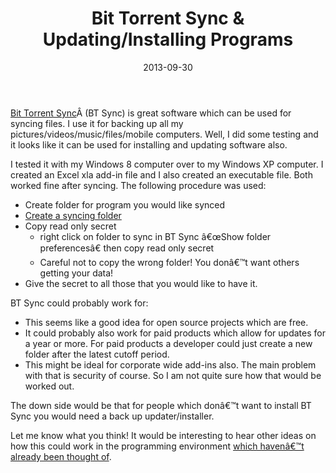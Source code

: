 ﻿---
date: 2013-09-30
title: Bit Torrent Sync & Updating/Installing Programs
tags: 
    - btsync
    - installer
    - updater
    - vba
---

[Bit Torrent Sync](http://labs.bittorrent.com/experiments/sync.html)Â (BT
Sync) is great software which can be used for syncing files. I use it
for backing up all my pictures/videos/music/files/mobile computers.
Well, I did some testing and it looks like it can be used for installing
and updating software also.

I tested it with my Windows 8 computer over to my Windows XP computer. I
created an Excel xla add-in file and I also created an executable file.
Both worked fine after syncing. The following procedure was used:

-   Create folder for program you would like synced
-   [Create a syncing
    folder](http://labs.bittorrent.com/experiments/sync/get-started.html)
-   Copy read only secret
    -   right click on folder to sync in BT Sync â€œShow folder
        preferencesâ€ then copy read only secret
    -   Careful not to copy the wrong folder! You donâ€™t want others
        getting your data!
-   Give the secret to all those that you would like to have it.

BT Sync could probably work for:

-   This seems like a good idea for open source projects which are free.
-   It could probably also work for paid products which allow for
    updates for a year or more. For paid products a developer could just
    create a new folder after the latest cutoff period.
-   This might be ideal for corporate wide add-ins also. The main
    problem with that is security of course. So I am not quite sure how
    that would be worked out.

The down side would be that for people which donâ€™t want to install BT
Sync you would need a back up updater/installer.

Let me know what you think! It would be interesting to hear other ideas
on how this could work in the programming environment [which havenâ€™t
already been thought
of](http://blog.bittorrent.com/tag/bittorrent-sync/).
